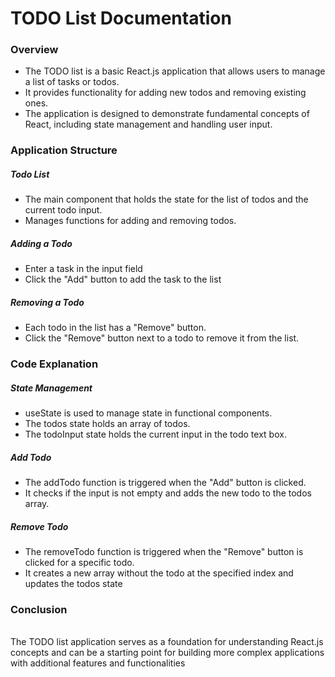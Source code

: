 <h1>TODO List Documentation</h1>

<h3>Overview</h3>
<ul>
  <li>The TODO list is a basic React.js application that allows users to manage a list of tasks or todos.</li>
  <li>It provides functionality for adding new todos and removing existing ones.</li>
  <li>The application is designed to demonstrate fundamental concepts of React, including state management and handling user input.</li>
</ul>

<h3>Application Structure</h3>

<h5>Todo List</h5>
<ul>
  <li>The main component that holds the state for the list of todos and the current todo input.</li>
  <li>Manages functions for adding and removing todos.</li>
</ul>

<h5>Adding a Todo</h5>
<ul>
  <li>Enter a task in the input field</li>
  <li>Click the "Add" button to add the task to the list</li>
</ul>
<h5>Removing a Todo</h5>
<ul>
  <li>Each todo in the list has a "Remove" button.</li>
  <li>Click the "Remove" button next to a todo to remove it from the list.</li>
</ul>

<h3>Code Explanation</h3>

<h5>State Management</h5>
<ul>
<li>useState is used to manage state in functional components.</li>
<li>The todos state holds an array of todos.</li>
<li>The todoInput state holds the current input in the todo text box.</li>
</ul>


  




<h5>Add Todo</h5>
<ul>

<li>The addTodo function is triggered when the "Add" button is clicked.</li>
<li>It checks if the input is not empty and adds the new todo to the todos array.</li>
</ul>


<h5>
  Remove Todo
</h5>
<ul>
<li>The removeTodo function is triggered when the "Remove" button is clicked for a specific todo.</li>
<li>It creates a new array without the todo at the specified index and updates the todos state</li>




  
</ul>

<h3>Conclusion</h3>
<br>
The TODO list application serves as a foundation for understanding React.js concepts and can be a starting point for building more complex applications with additional features and functionalities
























